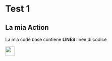 # Test 1
## La mia Action
La mia code base contiene **__LINES__** linee di codice

<img src="https://fonts.gstatic.com/s/i/productlogos/drive_2020q4/v8/web-64dp/logo_drive_2020q4_color_2x_web_64dp.png" style="width:30px; vertical-align:middle" />